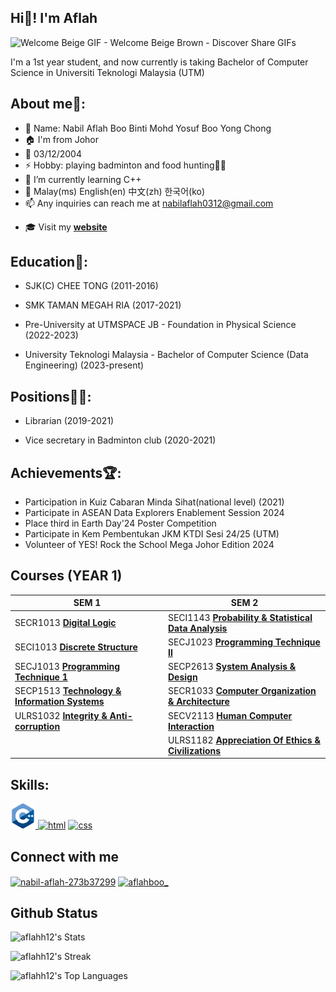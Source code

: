 ## Hi👋! I'm Aflah
![Welcome Beige GIF - Welcome Beige Brown - Discover   Share GIFs](https://github.com/aflahh12/aflahh12/assets/147508136/9fc0048e-1289-4ec0-bbe6-87f75c7df055)

I'm a 1st year student, and now currently is taking Bachelor of Computer Science in Universiti Teknologi Malaysia (UTM)

## About me🧐:
- 🌺 Name: Nabil Aflah Boo Binti Mohd Yosuf Boo Yong Chong
- 🏠 I'm from Johor
- 🎂 03/12/2004
- ⚡ Hobby: playing badminton and food hunting🥨🥐
- 🌱 I’m currently learning C++
- 💬 Malay(ms) English(en) 中文(zh) 한국어(ko)
- 📫 Any inquiries can reach me at nabilaflah0312@gmail.com </p>
- 🎓 Visit my [**website**](https://aflahh12.github.io/)
## Education🏫:
- SJK(C) CHEE TONG (2011-2016) </p>
- SMK TAMAN MEGAH RIA (2017-2021) </p>
- Pre-University at UTMSPACE JB - Foundation in Physical Science (2022-2023) </p>
- University Teknologi Malaysia - Bachelor of Computer Science (Data Engineering) (2023-present) </p>

## Positions👩‍💼:
- Librarian (2019-2021) </p>
- Vice secretary in Badminton club (2020-2021) </p>

## Achievements🏆:
- Participation in Kuiz Cabaran Minda Sihat(national level) (2021)
- Participate in ASEAN Data Explorers Enablement Session 2024
- Place third in Earth Day'24 Poster Competition
- Participate in Kem Pembentukan JKM KTDI Sesi 24/25 (UTM)
- Volunteer of YES! Rock the School Mega Johor Edition 2024
  
## Courses (YEAR 1)
| SEM 1 | SEM 2|
|--------|-------|
| SECR1013 [**Digital Logic**](https://github.com/aflahh12/Y1/tree/014998341c1139f44d297f20026216f945ef61f8/SEM%201/Digital%20Logic) | SECI1143 [**Probability & Statistical Data Analysis**](https://github.com/aflahh12/Y1/tree/014998341c1139f44d297f20026216f945ef61f8/SEM%202/Probability%20%26%20Statistical%20Data%20Analysis)|
| SECI1013 [**Discrete Structure**](https://github.com/aflahh12/Y1/tree/014998341c1139f44d297f20026216f945ef61f8/SEM%201/Discrete%20Structure) | SECJ1023 [**Programming Technique II**](https://github.com/aflahh12/Y1/tree/014998341c1139f44d297f20026216f945ef61f8/SEM%202/Programming%20Technique%20II)|
| SECJ1013 [**Programming Technique 1**](https://github.com/aflahh12/Y1/tree/014998341c1139f44d297f20026216f945ef61f8/SEM%201/Programming%20Technique%201) | SECP2613 [**System Analysis & Design**](https://github.com/aflahh12/Y1/tree/014998341c1139f44d297f20026216f945ef61f8/SEM%202/System%20Analysis%20%26%20Design) |
| SECP1513 [**Technology & Information Systems**](https://github.com/aflahh12/Y1/tree/014998341c1139f44d297f20026216f945ef61f8/SEM%201/Technology%20%26%20Information%20System) | SECR1033 [**Computer Organization & Architecture**](https://github.com/aflahh12/Y1/tree/014998341c1139f44d297f20026216f945ef61f8/SEM%202/Computer%20Organization%20%26%20Architecture)|
| ULRS1032 [**Integrity & Anti-corruption**](https://github.com/aflahh12/Y1/tree/014998341c1139f44d297f20026216f945ef61f8/SEM%201/Integrity%20%26%20Anti-corruption) | SECV2113 [**Human Computer Interaction**](https://github.com/aflahh12/Y1/tree/014998341c1139f44d297f20026216f945ef61f8/SEM%202/%20Human%20Computer%20Interaction)|
|  |ULRS1182 [**Appreciation Of Ethics & Civilizations**](https://github.com/aflahh12/Y1/tree/014998341c1139f44d297f20026216f945ef61f8/SEM%202/Appreciation%20Of%20Ethics%20%26%20Civilizations)|

## Skills:
<a href="https://www.w3schools.com/cpp/" target="_blank" rel="noreferrer"> <img src="https://raw.githubusercontent.com/devicons/devicon/master/icons/cplusplus/cplusplus-original.svg" alt="cplusplus" width="40" height="40"/> <a>
 <a href="https://www.w3schools.com/html/" target="_blank" rel="noreferrer"><img src="https://www.vectorlogo.zone/logos/w3_html5/w3_html5-icon.svg" width="40" height="40" alt="html" /></a>
 <a href="https://www.w3schools.com/css/css_intro.asp" target="_blank" rel="noreferrer"><img src="https://www.vectorlogo.zone/logos/w3_css/w3_css-icon.svg" width="40" height="40" alt="css" /></a>


## Connect with me
<a href="https://www.linkedin.com/in/nabil-aflah-273b37299/" target="blank"><img align="center" src="https://raw.githubusercontent.com/rahuldkjain/github-profile-readme-generator/master/src/images/icons/Social/linked-in-alt.svg" alt="nabil-aflah-273b37299" height="30" width="40" /></a>
<a href="https://www.instagram.com/aflahboo_/" target="blank"><img align="center" src="https://raw.githubusercontent.com/rahuldkjain/github-profile-readme-generator/master/src/images/icons/Social/instagram.svg" alt="aflahboo_" height="30" width="40" /></a>

## Github Status
![aflahh12's Stats](https://github-readme-stats.vercel.app/api?username=aflahh12&theme=synthwave&show_icons=true&hide_border=true&count_private=true) </p>
![aflahh12's Streak](https://github-readme-streak-stats.herokuapp.com/?user=aflahh12&theme=synthwave&hide_border=true) </p>
![aflahh12's Top Languages](https://github-readme-stats.vercel.app/api/top-langs/?username=aflahh12&theme=synthwave&show_icons=true&hide_border=true&layout=compact) </p>


<!--
**aflahh12/aflahh12** is a ✨ _special_ ✨ repository because its `README.md` (this file) appears on your GitHub profile.

Here are some ideas to get you started:

- 🔭 I’m currently working on ...
- 🌱 I’m currently learning ...
- 👯 I’m looking to collaborate on ...
- 🤔 I’m looking for help with ...
- 💬 Ask me about ...
-  ...
- 😄 Pronouns: ...
- ⚡ Fun fact: ...
-->
